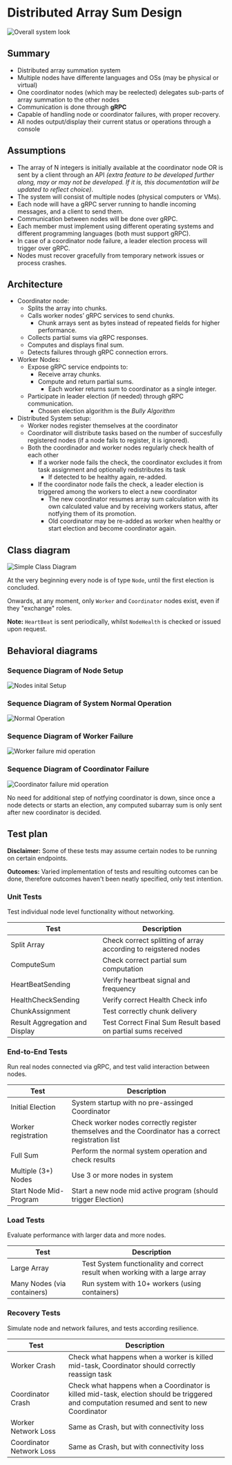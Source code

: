 # Distributed Array Sum Design

![Overall system look](System_Architecture.drawio.png)

## Summary

- Distributed array summation system
- Multiple nodes have differente languages and OSs (may be physical or virtual)
- One coordinator nodes (which may be reelected) delegates sub-parts of array summation to the other nodes
- Communication is done through **gRPC**
- Capable of handling node or coordinator failures, with proper recovery.
- All nodes output/display their current status or operations through a console

## Assumptions

- The array of N integers is initially available at the coordinator node OR is sent by a client through an API *(extra feature to be developed further along, may or may not be developed. If it is, this documentation will be updated to reflect choice)*.
- The system will consist of multiple nodes (physical computers or VMs).
- Each node will have a gRPC server running to handle incoming messages, and a client to send them.
- Communication between nodes will be done over gRPC.
- Each member must implement using different operating systems and different programming languages (both must support gRPC).
- In case of a coordinator node failure, a leader election process will trigger over gRPC.
- Nodes must recover gracefully from temporary network issues or process crashes.

## Architecture

- Coordinator node:
  - Splits the array into chunks.
  - Calls worker nodes’ gRPC services to send chunks.
    - Chunk arrays sent as bytes instead of repeated fields for higher performance.
  - Collects partial sums via gRPC responses.
  - Computes and displays final sum.
  - Detects failures through gRPC connection errors.
- Worker Nodes:
  - Expose gRPC service endpoints to:
    - Receive array chunks.
    - Compute and return partial sums.
      - Each worker returns sum to coordinator as a single integer.
  - Participate in leader election (if needed) through gRPC communication.
    - Chosen election algorithm is the *Bully Algorithm*
- Distributed System setup:
  - Worker nodes register themselves at the coordinator
  - Coordinator will distribute tasks based on the number of succesfully registered nodes (if a node fails to register, it is ignored).
  - Both the coordinador and worker nodes regularly check health of each other
    - If a worker node fails the check, the coordinator excludes it from task assignment and optionally redistributes its task
      - If detected to be healthy again, re-added.
    - If the coordinator node fails the check, a leader election is triggered among the workers to elect a new coordinator
      - The new coordinator resumes array sum calculation with its own calculated value and by receiving workers status, after notfying them of its promotion.
      - Old coordinator may be re-added as worker when healthy or start election and become coordinator again.

## Class diagram

![Simple Class Diagram](System_Architecture-Class_Diagram.drawio.png)

At the very beginning every node is of type `Node`, until the first election is concluded.

Onwards, at any moment, only `Worker` and `Coordinator` nodes exist, even if they "exchange" roles.

**Note:** `HeartBeat` is sent periodically, whilst `NodeHealth` is checked or issued upon request.

## Behavioral diagrams

### Sequence Diagram of Node Setup

![Nodes inital Setup](System_Architecture-Sequence_Diagram_Node_Setup.drawio.png)

### Sequence Diagram of System Normal Operation

![Normal Operation](System_Architecture-Sequence_Diagram_Normal_Functioning.drawio.png)

### Sequence Diagram of Worker Failure

![Worker failure mid operation](System_Architecture-Sequence_Diagram_Worker_Failure.drawio.png)

### Sequence Diagram of Coordinator Failure

![Coordinator failure mid operation](System_Architecture-Sequence_Diagram_Coordinator_Failure.drawio.png)

No need for additional step of notfying coordinator is down, since once a node detects or starts an election, any computed subarray sum is only sent after new coordinator is decided.

## Test plan

**Disclaimer:** Some of these tests may assume certain nodes to be running on certain endpoints.

**Outcomes:** Varied implementation of tests and resulting outcomes can be done, therefore outcomes haven't been neatly specified, only test intention.

### Unit Tests

Test individual node level functionality without networking.

|Test|Description
|-------|-----------------|
|Split Array|Check correct splitting of array according to reigstered nodes|
|ComputeSum|Check correct partial sum computation|
|HeartBeatSending|Verify heartbeat signal and frequency|
|HealthCheckSending|Verify correct Health Check info|
|ChunkAssignment|Test correctly chunk delivery|
|Result Aggregation and Display|Test Correct Final Sum Result based on partial sums received|

### End-to-End Tests

Run real nodes connected via gRPC, and test valid interaction between nodes.

|Test|Description|
|-------|--------|
|Initial Election|System startup with no pre-assinged Coordinator|
|Worker registration|Check worker nodes correctly register themselves and the Coordinator has a correct registration list|
|Full Sum|Perform the normal system operation and check results |
|Multiple (3+) Nodes|Use 3 or more nodes in system|
|Start Node Mid-Program|Start a new node mid active program (should trigger Election)|

### Load Tests

Evaluate performance with larger data and more nodes.

|Test|Description|
|-------|--------|
|Large Array|Test System functionality and correct result when working with a large array|
|Many Nodes (via containers)|Run system with 10+ workers (using containers)|

### Recovery Tests

Simulate node and network failures, and tests according resilience.

|Test|Description|
|-------|--------|
|Worker Crash|Check what happens when a worker is killed mid-task, Coordinator should correctly reassign task|
|Coordinator Crash|Check what happens when a Coordinator is killed mid-task, election should be triggered and computation resumed and sent to new Coordinator|
|Worker Network Loss|Same as Crash, but with connectivity loss|
|Coordinator Network Loss|Same as Crash, but with connectivity loss|
